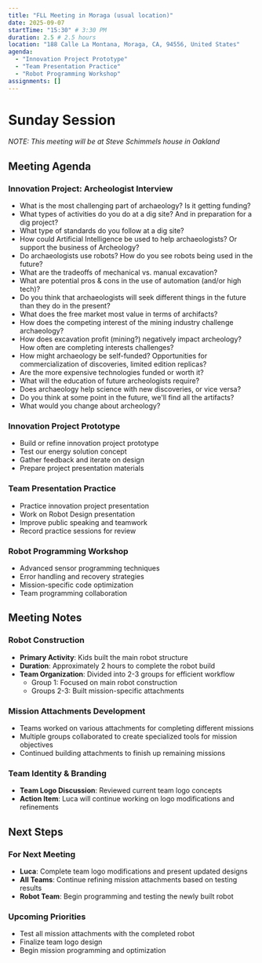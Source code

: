 ```yaml
---
title: "FLL Meeting in Moraga (usual location)"
date: 2025-09-07
startTime: "15:30" # 3:30 PM
duration: 2.5 # 2.5 hours
location: "188 Calle La Montana, Moraga, CA, 94556, United States"
agenda:
  - "Innovation Project Prototype"
  - "Team Presentation Practice"
  - "Robot Programming Workshop"
assignments: []
---
```


# Sunday Session
*NOTE: This meeting will be at Steve Schimmels house in Oakland*

## Meeting Agenda

### Innovation Project: Archeologist Interview
- What is the most challenging part of archaeology?  Is it getting funding?  
- What types of activities do you do at a dig site?  And in preparation for a dig project?
- What type of standards do you follow at a dig site?
- How could Artificial Intelligence be used to help archaeologists?   Or support the business of Archeology?
- Do archaeologists use robots?  How do you see robots being used in the future?
- What are the tradeoffs of mechanical vs. manual excavation?
- What are potential pros & cons in the use of automation (and/or high tech)?
- Do you think that archaeologists will seek different things in the future than they do in the present?
- What does the free market most value in terms of archifacts?
- How does the competing interest of the mining industry challenge archaeology?  
- How does excavation profit (mining?) negatively impact archeology?  How often are completing interests challenges?
- How might archaeology be self-funded?  Opportunities for commercialization of discoveries, limited edition replicas?
- Are the more expensive technologies funded or worth it?
-  What will the education of future archeologists require?
- Does archaeology help science with new discoveries, or vice versa?
- Do you think at some point in the future, we'll find all the artifacts?
- What would you change about archeology?


### Innovation Project Prototype
- Build or refine innovation project prototype
- Test our energy solution concept
- Gather feedback and iterate on design
- Prepare project presentation materials

### Team Presentation Practice
- Practice innovation project presentation
- Work on Robot Design presentation
- Improve public speaking and teamwork
- Record practice sessions for review

### Robot Programming Workshop
- Advanced sensor programming techniques
- Error handling and recovery strategies
- Mission-specific code optimization
- Team programming collaboration

## Meeting Notes

### Robot Construction
- **Primary Activity**: Kids built the main robot structure
- **Duration**: Approximately 2 hours to complete the robot build
- **Team Organization**: Divided into 2-3 groups for efficient workflow
  - Group 1: Focused on main robot construction
  - Groups 2-3: Built mission-specific attachments

### Mission Attachments Development
- Teams worked on various attachments for completing different missions
- Multiple groups collaborated to create specialized tools for mission objectives
- Continued building attachments to finish up remaining missions

### Team Identity & Branding
- **Team Logo Discussion**: Reviewed current team logo concepts
- **Action Item**: Luca will continue working on logo modifications and refinements

## Next Steps

### For Next Meeting
- **Luca**: Complete team logo modifications and present updated designs
- **All Teams**: Continue refining mission attachments based on testing results
- **Robot Team**: Begin programming and testing the newly built robot

### Upcoming Priorities
- Test all mission attachments with the completed robot
- Finalize team logo design
- Begin mission programming and optimization